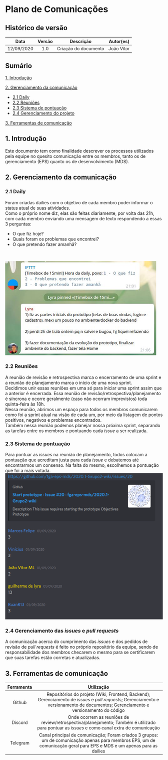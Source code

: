 # Plano de Comunicações

## Histórico de versão

|   Data    | Versão | Descrição            | Autor(es)  |
|   :-:     |  :-:   |  :-:                 |  :-:       |
| 12/09/2020|  1.0   | Criação do documento | João Vítor |

## Sumário

[1. Introdução](#1-introdução)

[2. Gerenciamento da comunicação](#2-gerenciamento-da-comunicação)
* [2.1 Daily](#21-daily)
* [2.2 Reuniões](#22-reuniões)
* [2.3 Sistema de pontuação](#23-sistema-de-pontuação)
* [2.4 Gerenciamento do projeto](#24-gerenciamento-das-issues-e-pull-requests)

[3. Ferramentas de comunicação](#3-ferramentas-de-comunicação)

## **1. Introdução**

Este documento tem como finalidade descrever os processos utilizados pela equipe no quesito comunicação entre os membros, tanto os de gerenciamento (EPS) quanto os de desenvolvimento (MDS).

## **2. Gerenciamento da comunicação**

### 2.1 Daily

Foram criadas dailies com o objetivo de cada membro poder informar o status atual de suas atividades.
<br>
Como o próprio nome diz, elas são feitas diariamente, por volta das 21h, com cada membro enviando uma mensagem de texto respondendo a essas 3 perguntas:

* O que fiz hoje?
* Quais foram os problemas que encontrei?
* O que pretendo fazer amanhã?
<br>

![](img/daily.jpg)

### 2.2 Reuniões

A reunião de revisão e retrospectiva marca o encerramento de uma sprint e a reunião de planejamento marca o início de uma nova sprint.
<br>
Decidimos unir essas reuniões em uma só para iniciar uma sprint assim que a anterior é encerrada. Essa reunião de revisão/retrospectiva/planejamento é síncrona e ocorre geralmente (caso não ocorram imprevistos) toda quinta-feira às 18h.
<br>
Nessa reunião, abrimos um espaço para todos os membros comunicarem como foi a sprint atual na visão de cada um, por meio da listagem de pontos positivos, negativos e problemas encontrados.
<br>
Também nessa reunião podemos planejar nossa próxima sprint, separando as tarefas entre os membros e pontuando cada *issue* a ser realizada.

### 2.3 Sistema de pontuação

Para pontuar as *issues* na reunião de planejamento, todos colocam a pontuação que acreditam justa para cada *issue* e debatemos até encontrarmos um consenso. Na falta do mesmo, escolhemos a pontuação que foi a mais votada.
<br>
![](img/pontuacao.png)

### 2.4 Gerenciamento das *issues* e *pull requests*

A comunicação acerca do cumprimento das *issues* e dos pedidos de revisão de *pull requests* é feito no próprio repositório da equipe, sendo de responsabilidade dos membros checarem o mesmo para se certificarem que suas tarefas estão corretas e atualizadas.
<br>


## **3. Ferramentas de comunicação**

| Ferramenta | Utilização |
|    :-:     |     :-:    |
|   Github    |     Repositórios do projeto (Wiki, Frontend, Backend); Gerenciamento de *issues* e *pull requests*; Gerenciamento e versionamento  de documentos; Gerenciamento e versionamento do código   |
|   Discord     |   Onde ocorrem as reuniões de review/retrospectiva/planejamento; Também é utilizado para pontuar as *issues* e como canal extra de comunicação         |
|   Telegram    |   Canal principal de comunicação; Foram criados 3 grupos: um de comunicação apenas para membros EPS, um de comunicação geral para EPS e MDS e um apenas para as dailies   |
